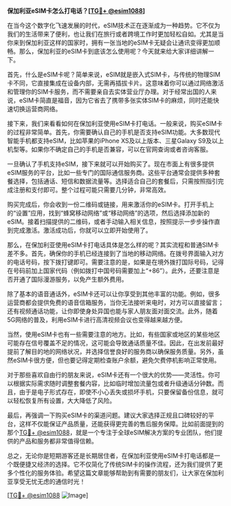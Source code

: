 **保加利亚eSIM卡怎么打电话？[[TG💪+ @esim1088](https://t.me/s/esim1088)]**

在当今这个数字化飞速发展的时代，eSIM技术正在逐渐成为一种趋势。它不仅为我们的生活带来了便利，也让我们在旅行或者跨境工作时更加轻松自如。尤其是当你来到保加利亚这样的国家时，拥有一张当地的eSIM卡无疑会让通讯变得更加顺畅。那么，保加利亚的eSIM卡到底该怎么使用呢？今天就来给大家详细讲解一下。

首先，什么是eSIM卡呢？简单来说，eSIM就是嵌入式SIM卡，与传统的物理SIM卡不同，它直接集成在设备内部，无需再插拔卡片。这意味着你可以通过网络激活和管理你的SIM卡服务，而不需要亲自去实体营业厅办理。对于经常出国的人来说，eSIM卡简直是福音，因为它省去了携带多张实体SIM卡的麻烦，同时还能快速切换运营商网络。

接下来，我们来看看如何在保加利亚使用eSIM卡打电话。一般来说，购买eSIM卡的过程非常简单。首先，你需要确认自己的手机是否支持eSIM功能。大多数现代智能手机都支持eSIM，比如苹果的iPhone XS及以上版本、三星Galaxy S9及以上机型等。如果你不确定自己的手机是否兼容，可以在官网查询或者咨询客服。

一旦确认了手机支持eSIM，接下来就可以开始购买了。现在市面上有很多提供eSIM服务的平台，比如一些专门的国际通信服务商。这些平台通常会提供多种套餐选择，包括通话、短信和数据流量等。选择适合自己的套餐后，只需按照指引完成注册和支付即可。整个过程可能只需要几分钟，非常高效。

购买完成后，你会收到一份二维码或链接，用来激活你的eSIM卡。打开手机上的“设置”应用，找到“蜂窝移动网络”或“移动网络”的选项，然后选择添加新的eSIM。接着扫描提供的二维码，或者手动输入相关信息，按照提示一步步操作直到完成激活。激活成功后，你就可以立即开始使用了。

那么，在保加利亚使用eSIM卡打电话具体是怎么样的呢？其实流程和普通SIM卡差不多。首先，确保你的手机已经连接到了当地的移动网络。在拨号界面输入对方的电话号码，按下拨打键即可。需要注意的是，如果是在境外拨打国际号码，记得在号码前加上国家代码（例如拨打中国号码需要加上“+86”）。此外，还要注意是否开通了国际漫游服务，以免产生额外费用。

除了基本的语音通话外，eSIM卡还可以让你享受到其他丰富的功能。例如，很多运营商都会提供免费的语音信箱服务，当你无法接听来电时，对方可以直接留言；还有视频通话功能，让你即使身处异国也能与家人朋友面对面交流。此外，随着5G网络的普及，利用eSIM卡进行高清视频会议也变得越来越方便。

当然，使用eSIM卡也有一些需要注意的地方。比如，有些国家或地区的某些地区可能存在信号覆盖不足的情况，这可能会导致通话质量不佳。因此，在出发前最好提前了解目的地的网络状况，并选择信誉良好的服务商以确保服务质量。另外，虽然eSIM卡很方便，但也要记得定期检查账户余额，避免欠费停机影响正常使用。

对于那些喜欢自由行的朋友来说，eSIM卡还有一个很大的优势——灵活性。你可以根据实际需求随时调整套餐内容，比如临时增加流量包或者升级通话分钟数。而且，由于是电子形式存在，即使不小心丢失或损坏手机，只要保留备份信息，就可以轻松恢复所有设置，大大降低了风险。

最后，再强调一下购买eSIM卡的渠道问题。建议大家选择正规且口碑较好的平台，这样不仅能保证产品质量，还能获得更完善的售后服务保障。比如前面提到的那个[TG💪+ @esim1088](https://t.me/s/esim1088)，就是一个专注于全球eSIM解决方案的专业团队，他们提供的产品和服务都非常值得信赖。

总之，无论你是短期游客还是长期居住者，在保加利亚使用eSIM卡打电话都是一个既便捷又经济的选择。它不仅简化了传统SIM卡的操作流程，还为我们提供了更多个性化的服务体验。希望这篇文章能够帮助到有需要的朋友们，让大家在保加利亚享受无忧无虑的通信时光！

[[TG💪+ @esim1088](https://t.me/s/esim1088) ![Image](https://i.postimg.cc/4NQfJmqS/Snipaste-2025-05-13-00-14-12.png)]